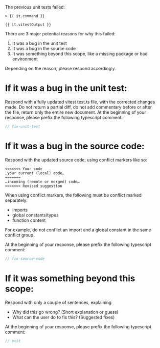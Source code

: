 The previous unit tests failed:
```
> {{ it.command }}

{{ it.vitestOutput }}
```

There are 3 major potential reasons for why this failed:
1. It was a bug in the unit test
2. It was a bug in the source code
3. It was something beyond this scope, like a missing package or bad environment

Depending on the reason, please respond accordingly.
<!-- 
# Your response
Return a JSON response only. Do not add text comments before or after the JSON.

Your response must follow this typescript response type:
```typescript
type Response = {
  "action": "fix-unit-test" | "fix-source-code" | "exit",
  "message": string
}
``` -->

# If it was a bug in the unit test:
Respond with a fully updated vitest test.ts file, with the corrected changes made.
Do not return a partial diff, do not add commentary before or after the file, return only the entire new document.
At the beginning of your response, please prefix the following typescript comment:
```typescript
// fix-unit-test
```

# If it was a bug in the source code:
Respond with the updated source code, using conflict markers like so:
```
<<<<<<< Your code
…your current (local) code…
=======
…incoming (remote or merged) code…
>>>>>>> Revised suggestion
```

When using conflict markers, the following must be conflict marked separately:
- imports
- global constants/types
- function content

For example, do not conflict an import and a global constant in the same conflict group.

At the beginning of your response, please prefix the following typescript comment:
```typescript
// fix-source-code
```

# If it was something beyond this scope:
Respond with only a couple of sentences, explaining:
- Why did this go wrong? (Short explanation or guess)
- What can the user do to fix this? (Suggested fixes)

At the beginning of your response, please prefix the following typescript comment:
```typescript
// exit
```
